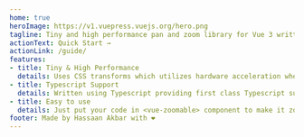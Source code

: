 ```yaml
---
home: true
heroImage: https://v1.vuepress.vuejs.org/hero.png
tagline: Tiny and high performance pan and zoom library for Vue 3 written in Typescript.
actionText: Quick Start →
actionLink: /guide/
features:
- title: Tiny & High Performance
  details: Uses CSS transforms which utilizes hardware acceleration where available.
- title: Typescript Support
  details: Written using Typescript providing first class Typescript support.
- title: Easy to use
  details: Just put your code in <vue-zoomable> component to make it zoomable and pan-able.
footer: Made by Hassaan Akbar with ❤️
---
```

